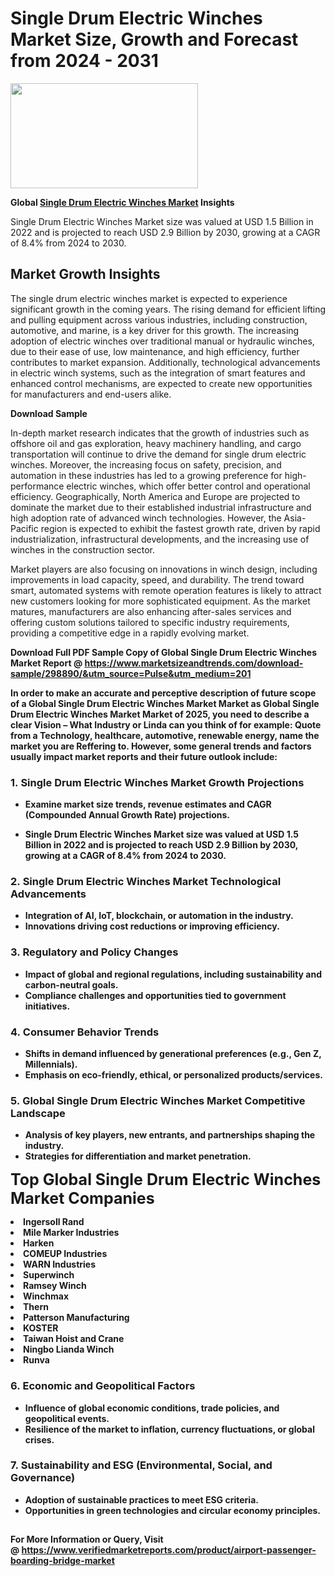 <H1>Single Drum Electric Winches Market Size, Growth and Forecast from 2024 - 2031</H1><img class="aligncenter size-medium wp-image-584254" src="https://thirdeyenews.in/wp-content/uploads/2024/09/Global-Market-Research-300x168.jpeg" alt="" width="300" height="168" /><p><strong>Global&nbsp;<a href="https://www.marketsizeandtrends.com/download-sample/298890/&amp;utm_source=Pulse&amp;utm_medium=201">Single Drum Electric Winches Market</a> Insights</strong></p><p>Single Drum Electric Winches Market size was valued at USD 1.5 Billion in 2022 and is projected to reach USD 2.9 Billion by 2030, growing at a CAGR of 8.4% from 2024 to 2030.</p><p><h2>Market Growth Insights</h2> <p>The single drum electric winches market is expected to experience significant growth in the coming years. The rising demand for efficient lifting and pulling equipment across various industries, including construction, automotive, and marine, is a key driver for this growth. The increasing adoption of electric winches over traditional manual or hydraulic winches, due to their ease of use, low maintenance, and high efficiency, further contributes to market expansion. Additionally, technological advancements in electric winch systems, such as the integration of smart features and enhanced control mechanisms, are expected to create new opportunities for manufacturers and end-users alike.</p> <p><strong>Download Sample</strong></p> <p>In-depth market research indicates that the growth of industries such as offshore oil and gas exploration, heavy machinery handling, and cargo transportation will continue to drive the demand for single drum electric winches. Moreover, the increasing focus on safety, precision, and automation in these industries has led to a growing preference for high-performance electric winches, which offer better control and operational efficiency. Geographically, North America and Europe are projected to dominate the market due to their established industrial infrastructure and high adoption rate of advanced winch technologies. However, the Asia-Pacific region is expected to exhibit the fastest growth rate, driven by rapid industrialization, infrastructural developments, and the increasing use of winches in the construction sector.</p> <p>Market players are also focusing on innovations in winch design, including improvements in load capacity, speed, and durability. The trend toward smart, automated systems with remote operation features is likely to attract new customers looking for more sophisticated equipment. As the market matures, manufacturers are also enhancing after-sales services and offering custom solutions tailored to specific industry requirements, providing a competitive edge in a rapidly evolving market.</p> <p><strong></p><p><span class=""><strong>Download Full PDF Sample Copy of Global Single Drum Electric Winches Market Report</strong> @ <a href="https://www.marketsizeandtrends.com/download-sample/298890/&amp;utm_source=Pulse&amp;utm_medium=201" target="_blank">https://www.marketsizeandtrends.com/download-sample/298890/&amp;utm_source=Pulse&amp;utm_medium=201</a></span></p><p>In order to make an accurate and perceptive description of future scope of a Global&nbsp;Single Drum Electric Winches Market Market as Global&nbsp;Single Drum Electric Winches Market Market of 2025, you need to describe a clear Vision &ndash; What Industry or Linda can you think of for example: Quote from a Technology, healthcare, automotive, renewable energy, name the market you are Reffering to. However, some general trends and factors usually impact market reports and their future outlook include:</p><h3>1.&nbsp;<strong>Single Drum Electric Winches Market Growth Projections</strong></h3><ul><li>Examine market size trends, revenue estimates and CAGR (Compounded Annual Growth Rate) projections.</li><li><p>Single Drum Electric Winches Market size was valued at USD 1.5 Billion in 2022 and is projected to reach USD 2.9 Billion by 2030, growing at a CAGR of 8.4% from 2024 to 2030.</p></li></ul><h3>2.&nbsp;<strong>Single Drum Electric Winches Market Technological Advancements</strong></h3><ul><li>Integration of AI, IoT, blockchain, or automation in the industry.</li><li>Innovations driving cost reductions or improving efficiency.</li></ul><h3>3.&nbsp;<strong>Regulatory and Policy Changes</strong></h3><ul><li>Impact of global and regional regulations, including sustainability and carbon-neutral goals.</li><li>Compliance challenges and opportunities tied to government initiatives.</li></ul><h3>4.&nbsp;<strong>Consumer Behavior Trends</strong></h3><ul><li>Shifts in demand influenced by generational preferences (e.g., Gen Z, Millennials).</li><li>Emphasis on eco-friendly, ethical, or personalized products/services.</li></ul><h3>5.&nbsp;<strong>Global Single Drum Electric Winches Market Competitive Landscape</strong></h3><ul><li>Analysis of key players, new entrants, and partnerships shaping the industry.</li><li>Strategies for differentiation and market penetration.</li></ul><p data-pm-slice="1 1 []"><span style="color: inherit; font-family: inherit; font-size: 25px;">Top Global Single Drum Electric Winches Market Companies</span></p><div class="" data-test-id=""><p><li>Ingersoll Rand</li><li> Mile Marker Industries</li><li> Harken</li><li> COMEUP Industries</li><li> WARN Industries</li><li> Superwinch</li><li> Ramsey Winch</li><li> Winchmax</li><li> Thern</li><li> Patterson Manufacturing</li><li> KOSTER</li><li> Taiwan Hoist and Crane</li><li> Ningbo Lianda Winch</li><li> Runva</li></p></div><h3>6.&nbsp;<strong>Economic and Geopolitical Factors</strong></h3><ul><li>Influence of global economic conditions, trade policies, and geopolitical events.</li><li>Resilience of the market to inflation, currency fluctuations, or global crises.</li></ul><h3>7.&nbsp;<strong>Sustainability and ESG (Environmental, Social, and Governance)</strong></h3><ul><li>Adoption of sustainable practices to meet ESG criteria.</li><li>Opportunities in green technologies and circular economy principles.</li></ul><h2><strong style="font-size: 14px;">For More Information or Query, Visit @&nbsp;</strong><a style="background-color: #ffffff; font-size: 14px;" href="https://www.marketsizeandtrends.com/report/single-drum-electric-winches-market/" target="_blank">https://www.verifiedmarketreports.com/product/airport-passenger-boarding-bridge-market</a></h2>

